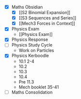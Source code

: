 - [x] Maths Obsidian
	- [x] [[S2 Binomial Expansion]]
	- [x] [[S3 Sequences and Series]]
	- [x] [[Mech3 Forces in Context]]
- [x] Physics Exam
	- [[Physics Exam]]
- [x] Physics Response
- [ ] Physics Study Cycle
	- Work on Particles
- [x] Physics Kerboodle
	- 10.1 2-4
	- 10.2
	- 10.3
	- 10.4
	- Pre 11.3
	- Mech booklet 35-41
- [ ] Maths Consolidation
